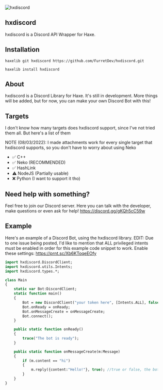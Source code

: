 ![hxdiscord](https://user-images.githubusercontent.com/99131021/222229452-cffd2b4f-0a7f-47a4-946f-5c568f64de1d.png)
## hxdiscord

hxdiscord is a Discord API Wrapper for Haxe.
## Installation

`haxelib git hxdiscord https://github.com/FurretDev/hxdiscord.git`

`haxelib install hxdiscord`

## About

hxdiscord is a Discord Library for Haxe. It's still in development. More things will be added, but for now, you can make your own Discord Bot with this!

## Targets

I don't know how many targets does hxdiscord support, since I've not tried them all. But here's a list of them

NOTE (08/03/2022): I made attachments work for every single target that hxdiscord supports, so you don't have to worry about using Neko

- ✅ C++
- ✅ Neko (RECOMMENDED)
- ✅ HashLink
- ⚠️ NodeJS (Partially usable)
- ❌ Python (I want to support it tho)

## Need help with something?

Feel free to join our Discord server. Here you can talk with the developer, make questions or even ask for help!
https://discord.gg/gKQh5cC59w

## Example

Here's an example of a Discord Bot, using the hxdiscord library.
EDIT: Due to one issue being posted, I'd like to mention that ALL privileged intents must be enabled in order for this example code snippet to work.
Enable these settings: https://prnt.sc/Xb6KToqeEOfy

```haxe
import hxdiscord.DiscordClient;
import hxdiscord.utils.Intents;
import hxdiscord.types.*;

class Main
{
    static var Bot:DiscordClient;
    static function main()
    {
        Bot = new DiscordClient("your token here", [Intents.ALL], false);
        Bot.onReady = onReady;
        Bot.onMessageCreate = onMessageCreate;
        Bot.connect();
    }

    public static function onReady()
    {
        trace("The bot is ready");
    }

    public static function onMessageCreate(m:Message)
    {
        if (m.content == "hi")
        {
            m.reply({content:"Hello!"}, true); //true or false, the bot will mention the user
        }
    }
}
